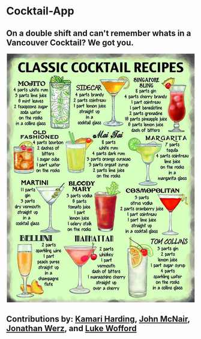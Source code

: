 # Cocktail-App
## On a double shift and can't remember whats in a Vancouver Cocktail? We got you.

![SCREENSHOT](https://github.com/mcnairjm/cocktail-app/blob/main/assets/images/classic-cocktails.jpg?raw=true)


## Contributions by: [Kamari Harding](https://github.com/kozykoz1), [John McNair](https://github.com/mcnairjm), [Jonathan Werz](https://github.com/jdwerz83), and [Luke Wofford](https://github.com/woffordlm)